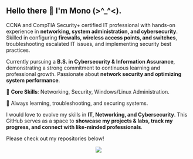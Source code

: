## Hello there 👋 I'm Mono (>^_^<).

CCNA and CompTIA Security+ certified IT professional with hands-on experience in **networking, system administration, and cybersecurity**. Skilled in configuring **firewalls, wireless access points, and switches**, troubleshooting escalated IT issues, and implementing security best practices. 

Currently pursuing a **B.S. in Cybersecurity & Information Assurance**, demonstrating a strong commitment to continuous learning and professional growth. Passionate about **network security and optimizing system performance**.

📌 **Core Skills**: Networking, Security, Windows/Linux Administration.

🚀 Always learning, troubleshooting, and securing systems.

I would love to evolve my skills in **IT, Networking, and Cybersecurity**. This GitHub serves as a space to **showcase my projects & labs, track my progress, and connect with like-minded professionals**.  

Please check out my repositories below!  

<div id="header" align="center">
  <img src="https://media3.giphy.com/media/v1.Y2lkPTc5MGI3NjExMXY0MGdubmo4djFsbW45dHNncHM0dmVrMjB4aXZ2OHVxcWFqazk4ZCZlcD12MV9pbnRlcm5hbF9naWZfYnlfaWQmY3Q9Zw/5wWf7HapUvpOumiXZRK/giphy.gif"/>
</div>

